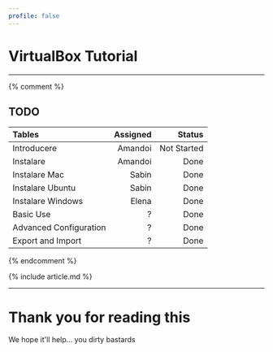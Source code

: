 ```yaml
---
profile: false
---
```


# VirtualBox Tutorial

---

{% comment %}

## TODO

| Tables        | Assigned      | Status  |
|:------------- | -------------:| -------:|
| Introducere | Amandoi | Not Started |
| Instalare | Amandoi | Done |
| Instalare Mac | Sabin | Done |
| Instalare Ubuntu | Sabin | Done |
| Instalare Windows | Elena | Done |
| Basic Use | ? | Done |
| Advanced Configuration | ? | Done |
| Export and Import | ? | Done |

{% endcomment %}

{% include article.md %}

---

# Thank you for reading this

We hope it'll help... you dirty bastards

